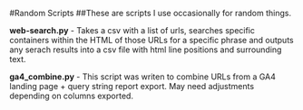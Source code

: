 #Random Scripts
##These are scripts I use occasionally for random things.

**web-search.py** - Takes a csv with a list of urls, searches specific containers within the HTML of those URLs for a specific phrase and outputs any serach results into a csv file with html line positions and surrounding text.


**ga4_combine.py** -  This script was writen to combine URLs from a GA4 landing page + query string report export. May need adjustments depending on columns exported.
